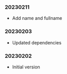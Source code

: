 ### 20230211

  * Add name and fullname

### 20230203

  * Updated dependencies

### 20230202

  * Initial version
